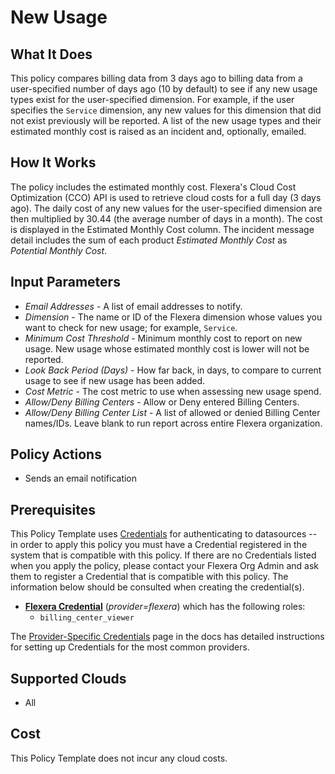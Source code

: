 # New Usage

## What It Does

This policy compares billing data from 3 days ago to billing data from a user-specified number of days ago (10 by default) to see if any new usage types exist for the user-specified dimension. For example, if the user specifies the `Service` dimension, any new values for this dimension that did not exist previously will be reported. A list of the new usage types and their estimated monthly cost is raised as an incident and, optionally, emailed.

## How It Works

The policy includes the estimated monthly cost. Flexera's Cloud Cost Optimization (CCO) API is used to retrieve cloud costs for a full day (3 days ago). The daily cost of any new values for the user-specified dimension are then multiplied by 30.44 (the average number of days in a month). The cost is displayed in the Estimated Monthly Cost column. The incident message detail includes the sum of each product *Estimated Monthly Cost* as *Potential Monthly Cost*.

## Input Parameters

- *Email Addresses* - A list of email addresses to notify.
- *Dimension* - The name or ID of the Flexera dimension whose values you want to check for new usage; for example, `Service`.
- *Minimum Cost Threshold* - Minimum monthly cost to report on new usage. New usage whose estimated monthly cost is lower will not be reported.
- *Look Back Period (Days)* - How far back, in days, to compare to current usage to see if new usage has been added.
- *Cost Metric* - The cost metric to use when assessing new usage spend.
- *Allow/Deny Billing Centers* - Allow or Deny entered Billing Centers.
- *Allow/Deny Billing Center List* - A list of allowed or denied Billing Center names/IDs. Leave blank to run report across entire Flexera organization.

## Policy Actions

- Sends an email notification

## Prerequisites

This Policy Template uses [Credentials](https://docs.flexera.com/flexera/EN/Automation/ManagingCredentialsExternal.htm) for authenticating to datasources -- in order to apply this policy you must have a Credential registered in the system that is compatible with this policy. If there are no Credentials listed when you apply the policy, please contact your Flexera Org Admin and ask them to register a Credential that is compatible with this policy. The information below should be consulted when creating the credential(s).

- [**Flexera Credential**](https://docs.flexera.com/flexera/EN/Automation/ProviderCredentials.htm) (*provider=flexera*) which has the following roles:
  - `billing_center_viewer`

The [Provider-Specific Credentials](https://docs.flexera.com/flexera/EN/Automation/ProviderCredentials.htm) page in the docs has detailed instructions for setting up Credentials for the most common providers.

## Supported Clouds

- All

## Cost

This Policy Template does not incur any cloud costs.
